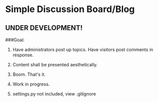 Simple Discussion Board/Blog
============================

UNDER DEVELOPMENT!
-------------------

###Goal:

1.  Have administrators post up topics.  Have visitors post comments in response.  

2.  Content shall be presented aesthetically.

3.  Boom. That's it.  

4.  Work in progress.

5.  settings.py not included, view .gitignore
